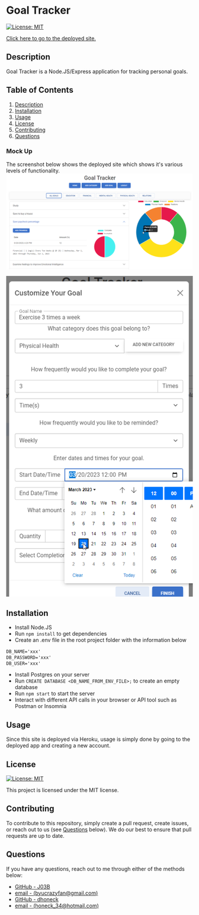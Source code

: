 # Goal Tracker

[![License: MIT](https://img.shields.io/badge/License-MIT-yellow.svg)](https://opensource.org/licenses/MIT)

[Click here to go to the deployed site.](https://express-goal-tracker.herokuapp.com/)

## Description
Goal Tracker is a Node.JS/Express application for tracking personal goals.

## Table of Contents

1. [Description](#description)
2. [Installation](#installation)
3. [Usage](#usage)
4. [License](#license)
5. [Contributing](#contributing)
6. [Questions](#questions)

### Mock Up

The screenshot below shows the deployed site which shows it's various levels of functionality.
[![An example of the deployed tool with a sample output already displayed.](./assets/mockup.png)](./assets/mockup.png)

[![An example of the deployed tool with a form pulled up to add a new goal.](./assets/add-goal.png)](./assets/add-goal.png)

## Installation
* Install Node.JS
* Run `npm install` to get dependencies
* Create an .env file in the root project folder with the information below
```
DB_NAME='xxx'
DB_PASSWORD='xxx'
DB_USER='xxx'
```
* Install Postgres on your server
* Run `CREATE DATABASE <DB_NAME_FROM_ENV_FILE>;` to create an empty database
* Run `npm start` to start the server
* Interact with different API calls in your browser or API tool such as Postman or Insomnia

## Usage

Since this site is deployed via Heroku, usage is simply done by going to the deployed app and creating a new account. 

## License

[![License: MIT](https://img.shields.io/badge/License-MIT-yellow.svg)](https://opensource.org/licenses/MIT)

This project is licensed under the MIT license.

## Contributing

To contribute to this repository, simply create a pull request, create issues, or reach out to us (see [Questions](#questions) below). We do our best to ensure that pull requests are up to date. 

## Questions

If you have any questions, reach out to me through either of the methods below:
- [GitHub - J03B](https://github.com/J03B/)
- [email - (byucrazyfan@gmail.com)](mailto:byucrazyfan@gmail.com)
- [GitHub - dhoneck](https://github.com/dhoneck/)
- [email - (honeck_34@hotmail.com)](mailto:honeck_34@hotmail.com)

